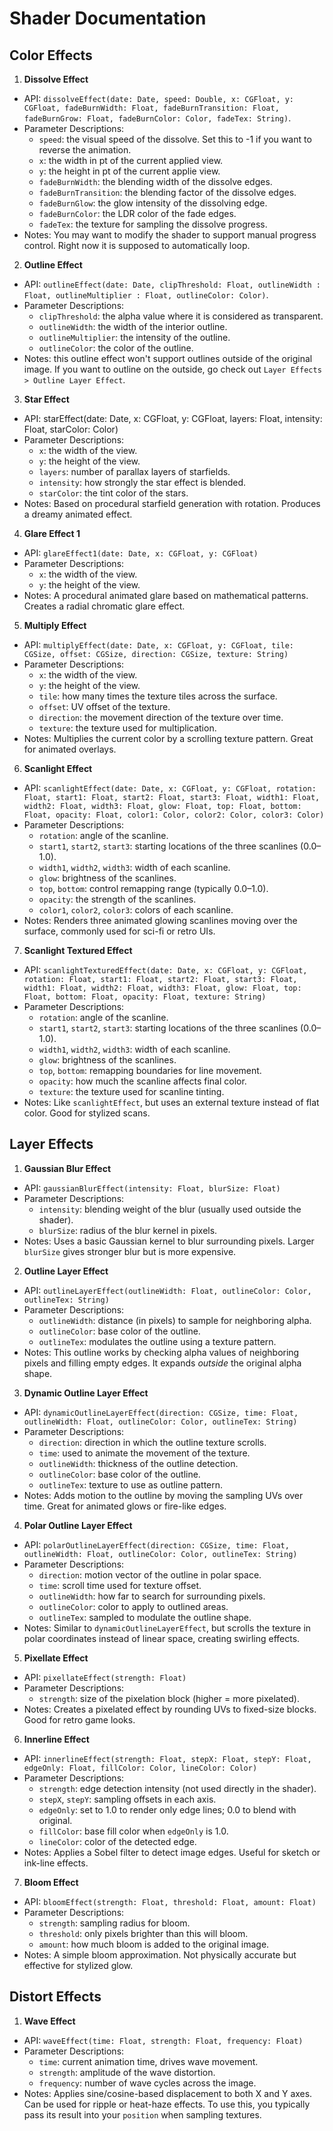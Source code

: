 # Shader Documentation

## Color Effects
1. **Dissolve Effect**
- API: `dissolveEffect(date: Date, speed: Double, x: CGFloat, y: CGFloat, fadeBurnWidth: Float, fadeBurnTransition: Float, fadeBurnGrow: Float, fadeBurnColor: Color, fadeTex: String)`.
- Parameter Descriptions: 
    - `speed`: the visual speed of the dissolve. Set this to -1 if you want to reverse the animation.
    - `x`: the width in pt of the current applied view.
    - `y`: the height in pt of the current applie view.
    - `fadeBurnWidth`: the blending width of the dissolve edges.
    - `fadeBurnTransition`: the blending factor of the dissolve edges.
    - `fadeBurnGlow`: the glow intensity of the dissolving edge.
    - `fadeBurnColor`: the LDR color of the fade edges.
    - `fadeTex`: the texture for sampling the dissolve progress.
- Notes: You may want to modify the shader to support manual progress control. Right now it is supposed to automatically loop.

2. **Outline Effect**
- API: `outlineEffect(date: Date, clipThreshold: Float, outlineWidth : Float, outlineMultiplier : Float, outlineColor: Color)`.
- Parameter Descriptions:
    - `clipThreshold`: the alpha value where it is considered as transparent.
    - `outlineWidth`: the width of the interior outline.
    - `outlineMultiplier`: the intensity of the outline.
    - `outlineColor`: the color of the outline.
- Notes: this outline effect won't support outlines outside of the original image. If you want to outline on the outside, go check out `Layer Effects > Outline Layer Effect`.

3. **Star Effect**
- API: starEffect(date: Date, x: CGFloat, y: CGFloat, layers: Float, intensity: Float, starColor: Color)
- Parameter Descriptions:
    - `x`: the width of the view.
    - `y`: the height of the view.
    - `layers`: number of parallax layers of starfields.
    - `intensity`: how strongly the star effect is blended.
    - `starColor`: the tint color of the stars.
- Notes: Based on procedural starfield generation with rotation. Produces a dreamy animated effect.

4. **Glare Effect 1**  
- API: `glareEffect1(date: Date, x: CGFloat, y: CGFloat)`  
- Parameter Descriptions:
    - `x`: the width of the view.
    - `y`: the height of the view.
- Notes: A procedural animated glare based on mathematical patterns. Creates a radial chromatic glare effect.

5. **Multiply Effect**  
- API: `multiplyEffect(date: Date, x: CGFloat, y: CGFloat, tile: CGSize, offset: CGSize, direction: CGSize, texture: String)`  
- Parameter Descriptions:
    - `x`: the width of the view.
    - `y`: the height of the view.
    - `tile`: how many times the texture tiles across the surface.
    - `offset`: UV offset of the texture.
    - `direction`: the movement direction of the texture over time.
    - `texture`: the texture used for multiplication.
- Notes: Multiplies the current color by a scrolling texture pattern. Great for animated overlays.

6. **Scanlight Effect**  
- API: `scanlightEffect(date: Date, x: CGFloat, y: CGFloat, rotation: Float, start1: Float, start2: Float, start3: Float, width1: Float, width2: Float, width3: Float, glow: Float, top: Float, bottom: Float, opacity: Float, color1: Color, color2: Color, color3: Color)`  
- Parameter Descriptions:
    - `rotation`: angle of the scanline.
    - `start1`, `start2`, `start3`: starting locations of the three scanlines (0.0–1.0).
    - `width1`, `width2`, `width3`: width of each scanline.
    - `glow`: brightness of the scanlines.
    - `top`, `bottom`: control remapping range (typically 0.0–1.0).
    - `opacity`: the strength of the scanlines.
    - `color1`, `color2`, `color3`: colors of each scanline.
- Notes: Renders three animated glowing scanlines moving over the surface, commonly used for sci-fi or retro UIs.

7. **Scanlight Textured Effect**  
- API: `scanlightTexturedEffect(date: Date, x: CGFloat, y: CGFloat, rotation: Float, start1: Float, start2: Float, start3: Float, width1: Float, width2: Float, width3: Float, glow: Float, top: Float, bottom: Float, opacity: Float, texture: String)`  
- Parameter Descriptions:
    - `rotation`: angle of the scanline.
    - `start1`, `start2`, `start3`: starting locations of the three scanlines (0.0–1.0).
    - `width1`, `width2`, `width3`: width of each scanline.
    - `glow`: brightness of the scanlines.
    - `top`, `bottom`: remapping boundaries for line movement.
    - `opacity`: how much the scanline affects final color.
    - `texture`: the texture used for scanline tinting.
- Notes: Like `scanlightEffect`, but uses an external texture instead of flat color. Good for stylized scans.

## Layer Effects
1. **Gaussian Blur Effect**  
- API: `gaussianBlurEffect(intensity: Float, blurSize: Float)`  
- Parameter Descriptions:
    - `intensity`: blending weight of the blur (usually used outside the shader).
    - `blurSize`: radius of the blur kernel in pixels.
- Notes: Uses a basic Gaussian kernel to blur surrounding pixels. Larger `blurSize` gives stronger blur but is more expensive.

2. **Outline Layer Effect**  
- API: `outlineLayerEffect(outlineWidth: Float, outlineColor: Color, outlineTex: String)`  
- Parameter Descriptions:
    - `outlineWidth`: distance (in pixels) to sample for neighboring alpha.
    - `outlineColor`: base color of the outline.
    - `outlineTex`: modulates the outline using a texture pattern.
- Notes: This outline works by checking alpha values of neighboring pixels and filling empty edges. It expands *outside* the original alpha shape.

3. **Dynamic Outline Layer Effect**  
- API: `dynamicOutlineLayerEffect(direction: CGSize, time: Float, outlineWidth: Float, outlineColor: Color, outlineTex: String)`  
- Parameter Descriptions:
    - `direction`: direction in which the outline texture scrolls.
    - `time`: used to animate the movement of the texture.
    - `outlineWidth`: thickness of the outline detection.
    - `outlineColor`: base color of the outline.
    - `outlineTex`: texture to use as outline pattern.
- Notes: Adds motion to the outline by moving the sampling UVs over time. Great for animated glows or fire-like edges.

4. **Polar Outline Layer Effect**  
- API: `polarOutlineLayerEffect(direction: CGSize, time: Float, outlineWidth: Float, outlineColor: Color, outlineTex: String)`  
- Parameter Descriptions:
    - `direction`: motion vector of the outline in polar space.
    - `time`: scroll time used for texture offset.
    - `outlineWidth`: how far to search for surrounding pixels.
    - `outlineColor`: color to apply to outlined areas.
    - `outlineTex`: sampled to modulate the outline shape.
- Notes: Similar to `dynamicOutlineLayerEffect`, but scrolls the texture in polar coordinates instead of linear space, creating swirling effects.

5. **Pixellate Effect**  
- API: `pixellateEffect(strength: Float)`  
- Parameter Descriptions:
    - `strength`: size of the pixelation block (higher = more pixelated).
- Notes: Creates a pixelated effect by rounding UVs to fixed-size blocks. Good for retro game looks.

6. **Innerline Effect**  
- API: `innerlineEffect(strength: Float, stepX: Float, stepY: Float, edgeOnly: Float, fillColor: Color, lineColor: Color)`  
- Parameter Descriptions:
    - `strength`: edge detection intensity (not used directly in the shader).
    - `stepX`, `stepY`: sampling offsets in each axis.
    - `edgeOnly`: set to 1.0 to render only edge lines; 0.0 to blend with original.
    - `fillColor`: base fill color when `edgeOnly` is 1.0.
    - `lineColor`: color of the detected edge.
- Notes: Applies a Sobel filter to detect image edges. Useful for sketch or ink-line effects.

7. **Bloom Effect**  
- API: `bloomEffect(strength: Float, threshold: Float, amount: Float)`  
- Parameter Descriptions:
    - `strength`: sampling radius for bloom.
    - `threshold`: only pixels brighter than this will bloom.
    - `amount`: how much bloom is added to the original image.
- Notes: A simple bloom approximation. Not physically accurate but effective for stylized glow.

## Distort Effects
1. **Wave Effect**  
- API: `waveEffect(time: Float, strength: Float, frequency: Float)`  
- Parameter Descriptions:
    - `time`: current animation time, drives wave movement.
    - `strength`: amplitude of the wave distortion.
    - `frequency`: number of wave cycles across the image.
- Notes: Applies sine/cosine-based displacement to both X and Y axes. Can be used for ripple or heat-haze effects. To use this, you typically pass its result into your `position` when sampling textures.
